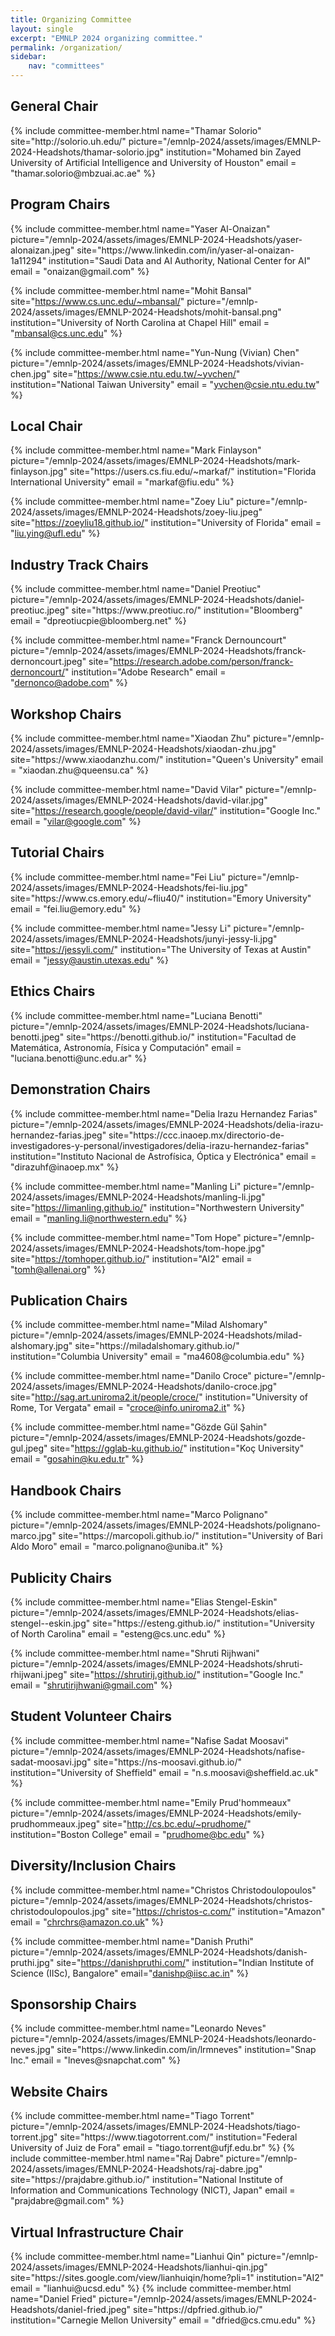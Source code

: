 ```yaml
---
title: Organizing Committee
layout: single
excerpt: "EMNLP 2024 organizing committee."
permalink: /organization/
sidebar: 
    nav: "committees"
---
```


<h2>General Chair</h2>
{% include committee-member.html
   name="Thamar Solorio"
   site="http://solorio.uh.edu/"
   picture="/emnlp-2024/assets/images/EMNLP-2024-Headshots/thamar-solorio.jpg"
   institution="Mohamed bin Zayed University of Artificial Intelligence and University of Houston"
   email = "thamar.solorio@mbzuai.ac.ae"
%}

<h2>Program Chairs </h2>
{% include committee-member.html
   name="Yaser Al-Onaizan"
   picture="/emnlp-2024/assets/images/EMNLP-2024-Headshots/yaser-alonaizan.jpeg"
   site="https://www.linkedin.com/in/yaser-al-onaizan-1a11294"
   institution="Saudi Data and AI Authority, National Center for AI"
   email = "onaizan@gmail.com"
%}

{% include committee-member.html
   name="Mohit Bansal"
   site="https://www.cs.unc.edu/~mbansal/"
   picture="/emnlp-2024/assets/images/EMNLP-2024-Headshots/mohit-bansal.png"
   institution="University of North Carolina at Chapel Hill"
   email = "mbansal@cs.unc.edu"
%}

{% include committee-member.html
   name="Yun-Nung (Vivian) Chen"
   picture="/emnlp-2024/assets/images/EMNLP-2024-Headshots/vivian-chen.jpg"
   site="https://www.csie.ntu.edu.tw/~yvchen/"
   institution="National Taiwan University"
   email = "yvchen@csie.ntu.edu.tw"
%}

<h2>Local Chair</h2>
{% include committee-member.html
   name="Mark Finlayson"
   picture="/emnlp-2024/assets/images/EMNLP-2024-Headshots/mark-finlayson.jpg"
   site="https://users.cs.fiu.edu/~markaf/"
   institution="Florida International University"
   email = "markaf@fiu.edu"
%}

{% include committee-member.html
   name="Zoey Liu"
   picture="/emnlp-2024/assets/images/EMNLP-2024-Headshots/zoey-liu.jpeg"
   site="https://zoeyliu18.github.io/"
   institution="University of Florida"
   email = "liu.ying@ufl.edu"
%}



<h2>Industry Track Chairs </h2>
{% include committee-member.html
   name="Daniel Preotiuc"
   picture="/emnlp-2024/assets/images/EMNLP-2024-Headshots/daniel-preotiuc.jpeg"
   site="https://www.preotiuc.ro/"
   institution="Bloomberg"
   email = "dpreotiucpie@bloomberg.net"
%}

{% include committee-member.html
   name="Franck Dernouncourt"
   picture="/emnlp-2024/assets/images/EMNLP-2024-Headshots/franck-dernoncourt.jpeg"
   site="https://research.adobe.com/person/franck-dernoncourt/"
   institution="Adobe Research"
   email = "dernonco@adobe.com"
%}

<h2>Workshop Chairs 
</h2>
{% include committee-member.html
   name="Xiaodan Zhu"
   picture="/emnlp-2024/assets/images/EMNLP-2024-Headshots/xiaodan-zhu.jpg"
   site="https://www.xiaodanzhu.com/"
   institution="Queen's University"
   email = "xiaodan.zhu@queensu.ca"
%}

{% include committee-member.html
   name="David Vilar"
   picture="/emnlp-2024/assets/images/EMNLP-2024-Headshots/david-vilar.jpg"
   site="https://research.google/people/david-vilar/"
   institution="Google Inc."
   email = "vilar@google.com"
%}

<!-- {% include committee-member.html
   name=""
   picture="/emnlp-2024/assets/images/EMNLP-2024-Headshots/"
   site=""
   institution=""
   email = ""
%} -->


<h2>Tutorial Chairs </h2>
{% include committee-member.html
   name="Fei Liu"
   picture="/emnlp-2024/assets/images/EMNLP-2024-Headshots/fei-liu.jpg"
   site="https://www.cs.emory.edu/~fliu40/"
   institution="Emory University"
   email = "fei.liu@emory.edu"
%}

{% include committee-member.html
   name="Jessy Li"
   picture="/emnlp-2024/assets/images/EMNLP-2024-Headshots/junyi-jessy-li.jpg"
   site="https://jessyli.com/"
   institution="The University of Texas at Austin"
   email = "jessy@austin.utexas.edu"
%}


<h2>Ethics Chairs</h2>
{% include committee-member.html
   name="Luciana Benotti"
   picture="/emnlp-2024/assets/images/EMNLP-2024-Headshots/luciana-benotti.jpeg"
   site="https://benotti.github.io/"
   institution="Facultad de Matemática, Astronomía, Física y Computación"
   email = "luciana.benotti@unc.edu.ar"
%}

<!-- {% include committee-member.html
   name=""
   picture="/emnlp-2024/assets/images/EMNLP-2024-Headshots/"
   site=""
   institution=""
   email = ""
%} -->

<h2>Demonstration Chairs</h2>
{% include committee-member.html
   name="Delia Irazu Hernandez Farias"
   picture="/emnlp-2024/assets/images/EMNLP-2024-Headshots/delia-irazu-hernandez-farias.jpeg"
   site="https://ccc.inaoep.mx/directorio-de-investigadores-y-personal/investigadores/delia-irazu-hernandez-farias"
   institution="Instituto Nacional de Astrofísica, Óptica y Electrónica"
   email = "dirazuhf@inaoep.mx"
%}

{% include committee-member.html
   name="Manling Li"
   picture="/emnlp-2024/assets/images/EMNLP-2024-Headshots/manling-li.jpg"
   site="https://limanling.github.io/"
   institution="Northwestern University"
   email = "manling.li@northwestern.edu"
%}

{% include committee-member.html
   name="Tom Hope"
   picture="/emnlp-2024/assets/images/EMNLP-2024-Headshots/tom-hope.jpg"
   site="https://tomhoper.github.io/"
   institution="AI2"
   email = "tomh@allenai.org"
%}

<h2>Publication Chairs</h2>
{% include committee-member.html
   name="Milad Alshomary"
   picture="/emnlp-2024/assets/images/EMNLP-2024-Headshots/milad-alshomary.jpg"
   site="https://miladalshomary.github.io/"
   institution="Columbia University"
   email = "ma4608@columbia.edu"
%}

{% include committee-member.html
   name="Danilo Croce"
   picture="/emnlp-2024/assets/images/EMNLP-2024-Headshots/danilo-croce.jpg"
   site="http://sag.art.uniroma2.it/people/croce/"
   institution="University of Rome, Tor Vergata"
   email = "croce@info.uniroma2.it"
%}

{% include committee-member.html
   name="Gözde Gül Şahin"
   picture="/emnlp-2024/assets/images/EMNLP-2024-Headshots/gozde-gul.jpeg"
   site="https://gglab-ku.github.io/"
   institution="Koç University"
   email = "gosahin@ku.edu.tr"
%}

<!-- {% include committee-member.html
   name=""
   picture="/emnlp-2024/assets/images/EMNLP-2024-Headshots/"
   site=""
   institution=""
   email = ""
%}

{% include committee-member.html
   name=""
   picture="/emnlp-2024/assets/images/EMNLP-2024-Headshots/"
   site=""
   institution=""
   email = ""
%}

{% include committee-member.html
   name=""
   picture="/emnlp-2024/assets/images/EMNLP-2024-Headshots/"
   site=""
   institution=""
   email = ""
%}

 -->

 <h2>Handbook Chairs</h2>
{% include committee-member.html
   name="Marco Polignano"
   picture="/emnlp-2024/assets/images/EMNLP-2024-Headshots/polignano-marco.jpg"
   site="https://marcopoli.github.io/"
   institution="University of Bari Aldo Moro"
   email = "marco.polignano@uniba.it"
%}

<h2>Publicity Chairs </h2>
{% include committee-member.html
   name="Elias Stengel-Eskin"
   picture="/emnlp-2024/assets/images/EMNLP-2024-Headshots/elias-stengel--eskin.jpg"
   site="https://esteng.github.io/"
   institution="University of North Carolina"
   email = "esteng@cs.unc.edu"
%}

{% include committee-member.html
   name="Shruti Rijhwani"
   picture="/emnlp-2024/assets/images/EMNLP-2024-Headshots/shruti-rhijwani.jpeg"
   site="https://shrutirij.github.io/"
   institution="Google Inc."
   email = "shrutirijhwani@gmail.com"
%}


<h2>Student Volunteer Chairs</h2>
{% include committee-member.html
   name="Nafise Sadat Moosavi"
   picture="/emnlp-2024/assets/images/EMNLP-2024-Headshots/nafise-sadat-moosavi.jpg"
   site="https://ns-moosavi.github.io/"
   institution="University of Sheffield"
   email = "n.s.moosavi@sheffield.ac.uk"
%}

{% include committee-member.html
   name="Emily Prud'hommeaux"
   picture="/emnlp-2024/assets/images/EMNLP-2024-Headshots/emily-prudhommeaux.jpeg"
   site="http://cs.bc.edu/~prudhome/"
   institution="Boston College"
   email = "prudhome@bc.edu"
%}

<!-- {% include committee-member.html
   name=""
   picture="/emnlp-2024/assets/images/EMNLP-2024-Headshots/"
   site=""
   institution=""
   email = ""
%}
 -->


<h2>Diversity/Inclusion Chairs</h2>

{% include committee-member.html
   name="Christos Christodoulopoulos"
   picture="/emnlp-2024/assets/images/EMNLP-2024-Headshots/christos-christodoulopoulos.jpg"
   site="https://christos-c.com/"
   institution="Amazon"
   email = "chrchrs@amazon.co.uk"
%}

{% include committee-member.html
   name="Danish Pruthi"
   picture="/emnlp-2024/assets/images/EMNLP-2024-Headshots/danish-pruthi.jpg"
   site="https://danishpruthi.com/"
   institution="Indian Institute of Science (IISc), Bangalore"
   email="danishp@iisc.ac.in"
%}

<!-- {% include committee-member.html
   name=""
   picture="/emnlp-2024/assets/images/EMNLP-2024-Headshots/"
   site=""
   institution=""
   email=""
%}

{% include committee-member.html
   name=""
   picture="/emnlp-2024/assets/images/EMNLP-2024-Headshots/"
   site=""
   institution=""
   email=""
%}
 -->
<!-- <h2>Reviewer Mentoring Chairs</h2>
{% include committee-member.html
   name=""
   picture="/emnlp-2024/assets/images/EMNLP-2024-Headshots/"
   site=""
   institution=""
   email = ""
%}

{% include committee-member.html
   name=""
   picture="/emnlp-2024/assets/images/EMNLP-2024-Headshots/"
   site=""
   institution=""
   email = ""
%}
 -->

<h2>Sponsorship Chairs</h2>
{% include committee-member.html
   name="Leonardo Neves"
   picture="/emnlp-2024/assets/images/EMNLP-2024-Headshots/leonardo-neves.jpg"
   site="https://www.linkedin.com/in/lrmneves"
   institution="Snap Inc."
   email = "lneves@snapchat.com"
%}

<!-- {% include committee-member.html
   name=""
   picture="/emnlp-2024/assets/images/EMNLP-2024-Headshots/"
   site=""
   institution=""
   email = ""
%}
 -->

<h2>Website Chairs</h2>
{% include committee-member.html
   name="Tiago Torrent"
   picture="/emnlp-2024/assets/images/EMNLP-2024-Headshots/tiago-torrent.jpg"
   site="https://www.tiagotorrent.com/"
   institution="Federal University of Juiz de Fora"
   email = "tiago.torrent@ufjf.edu.br"
%}
{% include committee-member.html
   name="Raj Dabre"
   picture="/emnlp-2024/assets/images/EMNLP-2024-Headshots/raj-dabre.jpg"
   site="https://prajdabre.github.io/"
   institution="National Institute of Information and Communications Technology (NICT), Japan"
   email = "prajdabre@gmail.com"
%}



<h2>Virtual Infrastructure Chair</h2>
{% include committee-member.html
   name="Lianhui Qin"
   picture="/emnlp-2024/assets/images/EMNLP-2024-Headshots/lianhui-qin.jpg"
   site="https://sites.google.com/view/lianhuiqin/home?pli=1"
   institution="AI2"
   email = "lianhui@ucsd.edu"
%}
{% include committee-member.html
   name="Daniel Fried"
   picture="/emnlp-2024/assets/images/EMNLP-2024-Headshots/daniel-fried.jpeg"
   site="https://dpfried.github.io/"
   institution="Carnegie Mellon University"
   email = "dfried@cs.cmu.edu"
%}


